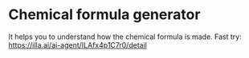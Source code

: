# Chemical formula generator 
It helps you to understand how the chemical formula is made.
Fast try: https://illa.ai/ai-agent/ILAfx4p1C7r0/detail
